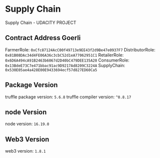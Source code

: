 # Supply Chain
Supply Chain - UDACITY PROJECT

## Contract Address Goerli
FarmerRole: `0xCfc87124AcC00f49713e9EE43f2d9Be47e0937F7`
DistributorRole: `0x81B08DAc34d4FE06A36c3cbC52d1eA77062951C1`
RetailerRole: `0x6D6A494cA91B2463b6067d2D40bC479DEE135A20`
ConsumerRole: `0x13BdeE73C7e471bbac91ac9D9217Ad8209C3224A`
SupplyChain: `0x530E05ae4a428E00E9433694ecf57d827ED60Ca5`

## Package Version
truffle package version: `5.6.8`
truffle compiler version: `^0.8.17`

## node Version
node version: `16.19.0`

## Web3 Version
web3 version: `1.8.1`
